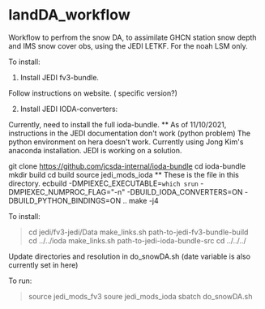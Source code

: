 # landDA_workflow
Workflow to perfrom the snow DA, to assimilate GHCN station snow depth and IMS snow cover obs, using the JEDI LETKF.
For the noah LSM only.


To install: 

1. Install JEDI fv3-bundle. 

Follow instructions on website. ( specific version?) 

2. Install JEDI IODA-converters: 

Currently, need to install the full ioda-bundle.
** As of 11/10/2021, instructions in the JEDI documentation don't work (python problem)
The python environment on hera doesn't work. Currently using Jong Kim's anaconda installation. JEDI is working on a solution.

git clone https://github.com/jcsda-internal/ioda-bundle
cd ioda-bundle
mkdir build
cd build
source jedi_mods_ioda  ** These is the file in this directory.
ecbuild -DMPIEXEC_EXECUTABLE=`which srun` -DMPIEXEC_NUMPROC_FLAG="-n" -DBUILD_IODA_CONVERTERS=ON -DBUILD_PYTHON_BINDINGS=ON ..
make -j4

To install:

>cd jedi/fv3-jedi/Data 
>make_links.sh path-to-jedi-fv3-bundle-build  
>cd ../../ioda
>make_links.sh path-to-jedi-ioda-bundle-src
>cd ../../../

Update directories and resolution in do_snowDA.sh (date variable is also currently set in here)

To run: 
>source jedi_mods_fv3
>soure jedi_mods_ioda
>sbatch do_snowDA.sh

